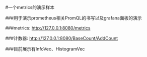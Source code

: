 #一个metrics的演示样本

###用于演示prometheus相关PromQL的书写以及grafana面板的演示

###metrics: http://127.0.0.1:8080/metrics

###计数器: http://127.0.0.1:8080/BaseCount/AddCount

###目前展示有InfoVec、HistogramVec